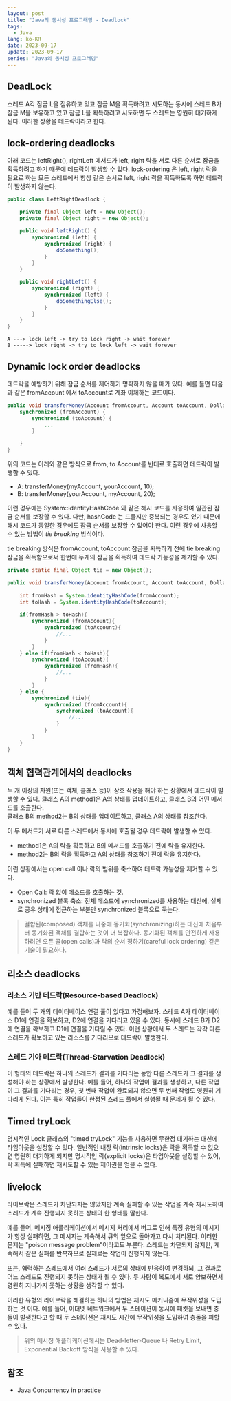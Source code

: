 ```yaml
---
layout: post
title: "Java의 동시성 프로그래밍 - Deadlock"
tags:
  - Java
lang: ko-KR
date: 2023-09-17
update: 2023-09-17
series: "Java의 동시성 프로그래밍"
---
```


## DeadLock
스레드 A각 잠금 L을 점유하고 있고 잠금 M을 획득하려고 시도하는 동시에 스레드 B가 잠금 M을 보유하고 있고 잠금 L을 획득하려고 시도하면 두 스레드는 영원히 대기하게 된다. 이러한 상황을 데드락이라고 한다.

## lock-ordering deadlocks
아래 코드는 leftRight(), rightLeft 메서드가 left, right 락을 서로 다른 순서로 잠금을 획득하려고 하기 때문에 데드락이 발생할 수 있다. lock-ordering 은 left, right 락을 필요로 하는 모든 스레드에서 항상 같은 순서로 left, right 락을 획득하도록 하면 데드락이 발생하지 않는다.

```JAVA
public class LeftRightDeadlock {

    private final Object left = new Object();
    private final Object right = new Object();

    public void leftRight() {
        synchronized (left) {
            synchronized (right) {
                doSomething();
            }
        }
    }

    public void rightLeft() {
        synchronized (right) {
            synchronized (left) {
                doSomethingElse();
            }
        }
    }
}
```

```
A ---> lock left -> try to lock right -> wait forever
B -----> lock right -> try to lock left -> wait forever
```


## Dynamic lock order deadlocks
데드락을 예방하기 위해 잠금 순서를 제어하기 명확하지 않을 때가 있다. 예를 들면 다음과 같은 fromAccount 에서 toAccount로 계좌 이체하는 코드이다.

```JAVA
public void transferMoney(Account fromAccount, Account toAccount, DollarAmount amount){
    synchronized (fromAccount) {
        synchronized (toAccount) {
            ...
        }

    }
}       
```
위의 코드는 아래와 같은 방식으로 from, to Account를 반대로 호출하면 데드락이 발생할 수 있다.
- A: transferMoney(myAccount, yourAccount, 10);
- B: transferMoney(yourAccount, myAccount, 20);

이런 경우에는 System::identityHashCode 와 같은 해시 코드를 사용하여 일관된 잠금 순서를 보장할 수 있다.
다만, hashCode 는 드물지만 중복되는 경우도 있기 때문에 해시 코드가 동일한 경우에도 잠금 순서를 보장할 수 있어야 한다. 이런 경우에 사용할 수 있는 방법이 *tie breaking* 방식이다.

tie breaking 방식은 fromAccount, toAccount 잠금을 획득하기 전에 tie breaking 잠금을 획득함으로써 한번에 두개의 잠금을 획득하여 데드락 가능성을 제거할 수 있다.

```JAVA
private static final Object tie = new Object();

public void transferMoney(Account fromAccount, Account toAccount, DollarAmount amount) {
    
    int fromHash = System.identityHashCode(fromAccount);
    int toHash = System.identityHashCode(toAccount);
    
    if(fromHash > toHash){
        synchronized (fromAccount){
            synchronized (toAccount){
                //...
            }
        }
    } else if(fromHash < toHash){
        synchronized (toAccount){
            synchronized (fromHash){
                //...
            }
        }
    } else {
        synchronized (tie){
            synchronized (fromAccount){
                synchronized (toAccount){
                    //...
                }
            }
        }
    }
}
```

## 객체 협력관계에서의 deadlocks
두 개 이상의 자원(또는 객체, 클래스 등)이 상호 작용을 해야 하는 상황에서 데드락이 발생할 수 있다.
클래스 A의 method1은 A의 상태를 업데이트하고, 클래스 B의 어떤 메서드를 호출한다.   
클래스 B의 method2는 B의 상태를 업데이트하고, 클래스 A의 상태를 참조한다.

이 두 메서드가 서로 다른 스레드에서 동시에 호출될 경우 데드락이 발생할 수 있다.
- method1은 A의 락을 획득하고 B의 메서드를 호출하기 전에 락을 유지한다.
- method2는 B의 락을 획득하고 A의 상태를 참조하기 전에 락을 유지한다.

이런 상황에서는 open call 이나 락의 범위를 축소하여 데드락 가능성을 제거할 수 있다.
- Open Call: 락 없이 메소드를 호출하는 것.
- synchronized 블록 축소: 전체 메소드에 synchronized를 사용하는 대신에, 실제로 공유 상태에 접근하는 부분만 synchronized 블록으로 묶는다.

> 결합된(composed) 객체를 나중에 동기화(synchronizing)하는 대신에 처음부터 동기화된 객체를 결합하는 것이 더 복잡하다. 동기화된 객체를 안전하게 사용하려면 오픈 콜(open calls)과 락의 순서 정하기(careful lock ordering) 같은 기술이 필요하다.


## 리소스 deadlocks
### 리소스 기반 데드락(Resource-based Deadlock)
예를 들어 두 개의 데이터베이스 연결 풀이 있다고 가정해보자. 스레드 A가 데이터베이스 D1에 연결을 확보하고, D2에 연결을 기다리고 있을 수 있다.
동시에 스레드 B가 D2에 연결을 확보하고 D1에 연결을 기다릴 수 있다.
이런 상황에서 두 스레드는 각각 다른 스레드가 확보하고 있는 리소스를 기다리므로 데드락이 발생한다.

### 스레드 기아 데드락(Thread-Starvation Deadlock)
이 형태의 데드락은 하나의 스레드가 결과를 기다리는 동안 다른 스레드가 그 결과를 생성해야 하는 상황에서 발생한다.
예를 들어, 하나의 작업이 결과를 생성하고, 다른 작업이 그 결과를 기다리는 경우, 첫 번째 작업이 완료되지 않으면 두 번째 작업도 영원히 기다리게 된다. 이는 특히 작업들이 한정된 스레드 풀에서 실행될 때 문제가 될 수 있다.


## Timed tryLock
명시적인 Lock 클래스의 "timed tryLock" 기능을 사용하면 무한정 대기하는 대신에 타임아웃을 설정할 수 있다.
일반적인 내장 락(intrinsic locks)은 락을 획득할 수 없으면 영원히 대기하게 되지만 명시적인 락(explicit locks)은 타임아웃을 설정할 수 있어, 락 획득에 실패하면 재시도할 수 있는 제어권을 얻을 수 있다.


## livelock
라이브락은 스레드가 차단되지는 않았지만 계속 실패할 수 있는 작업을 계속 재시도하여 스레드가 계속 진행되지 못하는 상태의 한 형태를 말한다.

예를 들어, 메시징 애플리케이션에서 메시지 처리에서 버그로 인해 특정 유형의 메시지가 항상 실패하면, 그 메시지는 계속해서 큐의 앞으로 돌아가고 다시 처리된다. 이러한 문제는 "poison message problem"이라고도 부른다. 스레드는 차단되지 않지만, 계속해서 같은 실패를 반복하므로 실제로는 작업이 진행되지 않는다.

또는, 협력하는 스레드에서 여러 스레드가 서로의 상태에 반응하여 변경하되, 그 결과로 어느 스레드도 진행되지 못하는 상태가 될 수 있다. 두 사람이 복도에서 서로 양보하면서 영원히 지나가지 못하는 상황을 생각할 수 있다.

이러한 유형의 라이브락을 해결하는 하나의 방법은 재시도 메커니즘에 무작위성을 도입하는 것 이다. 예를 들어, 이더넷 네트워크에서 두 스테이션이 동시에 패킷을 보내면 충돌이 발생한다고 할 때 두 스테이션은 재시도 시간에 무작위성을 도입하여 충돌을 피할 수 있다.

> 위의 메시징 애플리케이션에서는 Dead-letter-Queue 나 Retry Limit, Exponential Backoff 방식을 사용할 수 있다.


## 참조
- Java Concurrency in practice